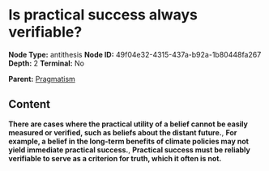 # Is practical success always verifiable?

**Node Type:** antithesis
**Node ID:** 49f04e32-4315-437a-b92a-1b80448fa267
**Depth:** 2
**Terminal:** No

**Parent:** [Pragmatism](pragmatism.md)

## Content

**There are cases where the practical utility of a belief cannot be easily measured or verified, such as beliefs about the distant future.**, **For example, a belief in the long-term benefits of climate policies may not yield immediate practical success.**, **Practical success must be reliably verifiable to serve as a criterion for truth, which it often is not.**
